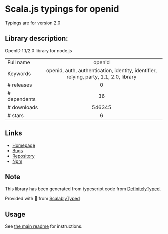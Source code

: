 
# Scala.js typings for openid

Typings are for version 2.0

## Library description:
OpenID 1.1/2.0 library for node.js

|                    |                 |
| ------------------ | :-------------: |
| Full name          | openid |
| Keywords           | openid, auth, authentication, identity, identifier, relying, party, 1.1, 2.0, library |
| # releases         | 0 |
| # dependents       | 36 |
| # downloads        | 546345 |
| # stars            | 6 |

## Links
- [Homepage](https://github.com/havard/node-openid#readme)
- [Bugs](http://github.com/havard/node-openid/issues)
- [Repository](https://github.com/havard/node-openid)
- [Npm](https://www.npmjs.com/package/openid)
    


## Note
This library has been generated from typescript code from [DefinitelyTyped](https://definitelytyped.org).

Provided with :purple_heart: from [ScalablyTyped](https://github.com/oyvindberg/ScalablyTyped)

## Usage
See [the main readme](../../readme.md) for instructions.


